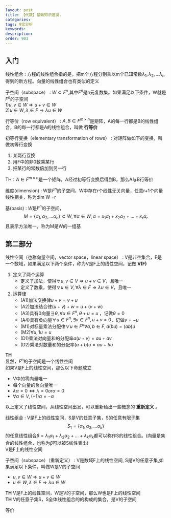 ```yaml
---
layout: post
title: 【代数】基础知识速览.
categories:
tags: 9实分析
keywords:
description:
order: 901
---
```


## 入门

线性组合
:    方程的线性组合指的是，把m个方程分别乘以m个已知常数$\lambda_1,\lambda_2,...\lambda_n$得到的新方程。向量的线性组合也有类似的定义


子空间（subspace）
:    $W\subset F^n$,其中$F^n$是n元复数集。如果满足以下条件，W就是$F^n$的子空间  
1)$u,v\in W \Rightarrow u+v\in W$  
2)$u\in W,\lambda \in F \Rightarrow \lambda u\in W$


行等价（row equivalent）
:    $A,B \in F^{m\times n}$是矩阵，A的每一行都是B的线性组合，B的每一行都是A的线性组合，叫做 **行等价**


初等行变换（elementary transformation of rows）
:    对矩阵做如下的变换，叫做初等行变换  
1. 某两行互换  
2. 用F中的非0数乘某行
3. 把某行的常数倍加到另一行  


TH：$A\in F^{m\times n}$是一个矩阵，A经过初等行变换后得到B，那么A与B行等价  


维度(dimension)
:    W是$F^n$的子空间，W中存在r个线性无关向量，任意r+1个向量线性相关，称为dim W =r


基(basis)
:    $W$是$F^n$的子空间，$$M=\{\alpha_1,\alpha_2,...\alpha_n\}\subset W, \forall \alpha \in W , \alpha=x_1\alpha_1+x_2\alpha_2+...+x_r\alpha_r$$且表示方法唯一，称为M是W的一组基


## 第二部分

线性空间（也称向量空间，vector space，linear space）
:    V是非空集合，F是一个数域，如果满足以下两个条件，称为V是F上的线性空间，记做 **V(F)**  
1. 定义了两个运算
    - 定义了加法，使得$\forall u,v \in V \Rightarrow u+v\in V$，且唯一
    - 定义了数乘，使得$\forall u\in V,\forall \lambda\in F \Rightarrow \lambda u\in V$，且唯一
2. 运算律
    - (A1)加法交换律$u+v=v+u$
    - (A2)加法结合律$(u+v)+w=u+(v+w)$
    - (A3)具有0向量$\exists \theta,\forall u\in F^n,\theta+u=u$ ，记做$\theta=0$
    - (A4)具有负向量$\forall u\in F^n,\exists v\in F^n,u+v=0$，记做$v=-u$
    - (M1)对标量乘法分配律$\forall u \in F^n \forall a,b \in F,a(bu)=(ab)u$
    - (M2)$\forall u,1u=u$
    - (D1)乘法对向量和的分配率$a(u+v)=au+av$
    - (D2)乘法对数量和的分配率$(a+b)u=au+bu$


**TH**  
显然，$F^n$的子空间是一个线性空间  
如果V是F上的线性空间，那么以下命题成立  
- V中的零向量唯一
- 每个向量的负向量唯一
- $\lambda \alpha=0 \Leftrightarrow \lambda=0 or \alpha=0$
- $\forall \alpha \in V,(-1)\alpha=-\alpha$


以上定义了线性空间，从线性空间出发，可以重新给出一些概念的 **重新定义** 。  


线性组合
:    V是F上的线性空间，S是V的任意子集，S的任意有限子集$$S_1=\{\alpha_1,\alpha_2,...\alpha_k\}$$的任意线性组合$\beta=\lambda_1\alpha_1+\lambda_2\alpha_2+...+\lambda_k\alpha_k$都可以称作S的线性组合。(向量是集合的线性组合，也称为$\beta$可以被S线性表出)  
V是F上的线性空间


子空间（subspace）（重新定义）
:    V是数域F上的线性空间, S是V的任意子集,如果满足以下条件，叫做W是V的子空间  
- $u,v\in W \Rightarrow u+v\in W$  
- $u\in W,\lambda \in F \Rightarrow \lambda u\in W$  


**TH** V是F上的线性空间，W是V的子空间，那么W也是F上的线性空间  
**TH** V的任意子集S，S全体线性组合的的构成的集合，是V的子空间  


等价
